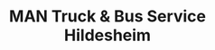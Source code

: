 ---
title: "MAN Truck & Bus Service Hildesheim"
url: /hildesheim/man-truck-und-bus-service-hildesheim/
shop: Autowerkstatt
---